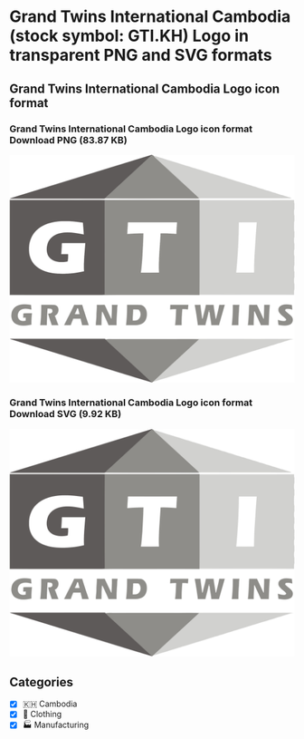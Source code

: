 # Grand Twins International Cambodia (stock symbol: GTI.KH) Logo in transparent PNG and SVG formats

## Grand Twins International Cambodia Logo icon format

### Grand Twins International Cambodia Logo icon format Download PNG (83.87 KB)

![Grand Twins International Cambodia Logo icon format Download PNG (83.87 KB)](/img/orig/GTI.KH-4b6f3376.png)

### Grand Twins International Cambodia Logo icon format Download SVG (9.92 KB)

![Grand Twins International Cambodia Logo icon format Download SVG (9.92 KB)](/img/orig/GTI.KH-aca8a3a2.svg)



## Categories
- [x] 🇰🇭 Cambodia
- [x] 👚 Clothing
- [x] 🏭 Manufacturing
